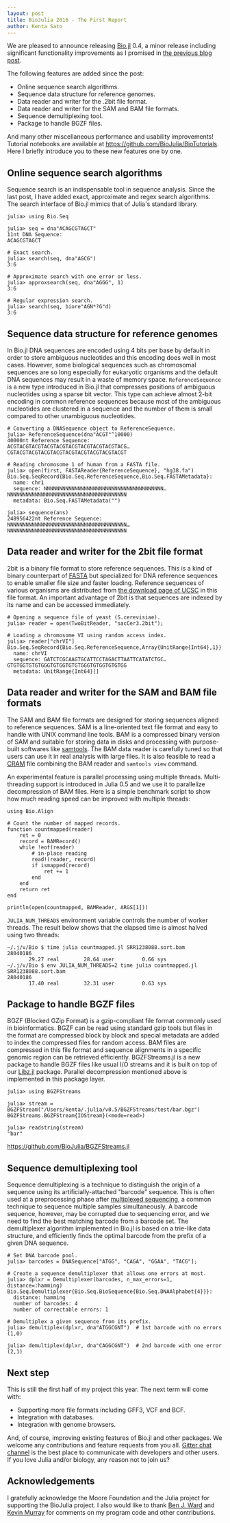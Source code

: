 ```yaml
---
layout: post
title: BioJulia 2016 - The First Report
author: Kenta Sato
---
```


We are pleased to announce releasing
[Bio.jl](https://github.com/BioJulia/Bio.jl) 0.4, a minor release including
significant functionality improvements as I promised in [the previous blog
post](http://julialang.org/blog/2016/04/biojulia2016).

The following features are added since the post:

* Online sequence search algorithms.
* Sequence data structure for reference genomes.
* Data reader and writer for the .2bit file format.
* Data reader and writer for the SAM and BAM file formats.
* Sequence demultiplexing tool.
* Package to handle BGZF files.

And many other miscellaneous performance and usability improvements!  Tutorial
notebooks are available at <https://github.com/BioJulia/BioTutorials>.  Here I
briefly introduce you to these new features one by one.


## Online sequence search algorithms

Sequence search is an indispensable tool in sequence analysis.  Since the last
post, I have added exact, approximate and regex search algorithms.  The search
interface of Bio.jl mimics that of Julia's standard library.

    julia> using Bio.Seq

    julia> seq = dna"ACAGCGTAGCT"
    11nt DNA Sequence:
    ACAGCGTAGCT

    # Exact search.
    julia> search(seq, dna"AGCG")
    3:6

    # Approximate search with one error or less.
    julia> approxsearch(seq, dna"AGGG", 1)
    3:6

    # Regular expression search.
    julia> search(seq, biore"AGN*?G"d)
    3:6


## Sequence data structure for reference genomes

In Bio.jl DNA sequences are encoded using 4 bits per base by default in order to
store ambiguous nucleotides and this encoding does well in most cases. However,
some biological sequences such as chromosomal sequences are so long especially
for eukaryotic organisms and the default DNA sequences may result in a waste of
memory space. `ReferenceSequence` is a new type introduced in Bio.jl that
compresses positions of ambiguous nucleotides using a sparse bit vector. This
type can achieve almost 2-bit encoding in common reference sequences because
most of the ambiguous nucleotides are clustered in a sequence and the number of
them is small compared to other unambiguous nucleotides.

    # Converting a DNASequence object to ReferenceSequence.
    julia> ReferenceSequence(dna"ACGT"^10000)
    40000nt Reference Sequence:
    ACGTACGTACGTACGTACGTACGTACGTACGTACGTACG…CGTACGTACGTACGTACGTACGTACGTACGTACGTACGT

    # Reading chromosome 1 of human from a FASTA file.
    julia> open(first, FASTAReader{ReferenceSequence}, "hg38.fa")
    Bio.Seq.SeqRecord{Bio.Seq.ReferenceSequence,Bio.Seq.FASTAMetadata}:
      name: chr1
      sequence: NNNNNNNNNNNNNNNNNNNNNNNNNNNNNNNNNNNNNNN…NNNNNNNNNNNNNNNNNNNNNNNNNNNNNNNNNNNNNNN
      metadata: Bio.Seq.FASTAMetadata("")

    julia> sequence(ans)
    248956422nt Reference Sequence:
    NNNNNNNNNNNNNNNNNNNNNNNNNNNNNNNNNNNNNNN…NNNNNNNNNNNNNNNNNNNNNNNNNNNNNNNNNNNNNNN


## Data reader and writer for the 2bit file format

2bit is a binary file format to store reference sequences. This is a kind of
binary counterpart of [FASTA](https://en.wikipedia.org/wiki/FASTA_format) but
specialized for DNA reference sequences to enable smaller file size and faster
loading. Reference sequences of various organisms are distributed from [the
download page of UCSC](http://hgdownload.soe.ucsc.edu/downloads.html) in this
file format. An important advantage of 2bit is that sequences are indexed by its
name and can be accessed immediately.

    # Opening a sequence file of yeast (S.cerevisiae).
    julia> reader = open(TwoBitReader, "sacCer3.2bit");

    # Loading a chromosome VI using random access index.
    julia> reader["chrVI"]
    Bio.Seq.SeqRecord{Bio.Seq.ReferenceSequence,Array{UnitRange{Int64},1}}:
      name: chrVI
      sequence: GATCTCGCAAGTGCATTCCTAGACTTAATTCATATCTGC…GTGTGGTGTGTGGGTGTGGTGTGTGGGTGTGGTGTGTGG
      metadata: UnitRange{Int64}[]


## Data reader and writer for the SAM and BAM file formats

The SAM and BAM file formats are designed for storing sequences aligned to
reference sequences. SAM is a line-oriented text file format and easy to handle
with UNIX command line tools. BAM is a compressed binary version of SAM and
suitable for storing data in disks and processing with purpose-built softwares
like [samtools](https://samtools.github.io/). The BAM data reader is carefully
tuned so that users can use it in real analysis with large files. It is also
feasible to read a [CRAM](http://www.ebi.ac.uk/ena/software/cram-toolkit) file
combining the BAM reader and `samtools view` command.

An experimental feature is parallel processing using multiple threads.
Multi-threading support is introduced in Julia 0.5 and we use it to parallelize
decompression of BAM files. Here is a simple benchmark script to show how
much reading speed can be improved with multiple threads:

    using Bio.Align

    # Count the number of mapped records.
    function countmapped(reader)
        ret = 0
        record = BAMRecord()
        while !eof(reader)
            # in-place reading
            read!(reader, record)
            if ismapped(record)
                ret += 1
            end
        end
        return ret
    end

    println(open(countmapped, BAMReader, ARGS[1]))

`JULIA_NUM_THREADS` environment variable controls the number of worker threads.
The result below shows that the elapsed time is almost halved using two threads:

    ~/.j/v/Bio $ time julia countmapped.jl SRR1238088.sort.bam
    28040186
           29.27 real        28.64 user         0.66 sys
    ~/.j/v/Bio $ env JULIA_NUM_THREADS=2 time julia countmapped.jl SRR1238088.sort.bam
    28040186
           17.40 real        32.31 user         0.63 sys


## Package to handle BGZF files

BGZF (Blocked GZip Format) is a gzip-compliant file format commonly used in
bioinformatics. BGZF can be read using standard gzip tools but files in the
format are compressed block by block and special metadata are added to index the
compressed files for random access. BAM files are compressed in this file format
and sequence alignments in a specific genomic region can be retrieved
efficiently.  BGZFStreams.jl is a new package to handle BGZF files like usual
I/O streams and it is built on top of our
[Libz.jl](https://github.com/BioJulia/Libz.jl) package. Parallel decompression
mentioned above is implemented in this package layer.
 
    julia> using BGZFStreams

    julia> stream = BGZFStream("/Users/kenta/.julia/v0.5/BGZFStreams/test/bar.bgz")
    BGZFStreams.BGZFStream{IOStream}(<mode=read>)

    julia> readstring(stream)
    "bar"

<https://github.com/BioJulia/BGZFStreams.jl>


## Sequence demultiplexing tool

Sequence demultiplexing is a technique to distinguish the origin of a sequence
using its artificially-attached "barcode" sequence. This is often used at a
preprocessing phase after [multiplexed
sequencing](http://www.illumina.com/technology/next-generation-sequencing/multiplexing-sequencing-assay.html),
a common technique to sequence multiple samples simultaneously.  A barcode
sequence, however, may be corrupted due to sequencing error, and we need to find
the best matching barcode from a barcode set.  The demultiplexer algorithm
implemented in Bio.jl is based on a trie-like data structure, and efficiently
finds the optimal barcode from the prefix of a given DNA sequence.

    # Set DNA barcode pool.
    julia> barcodes = DNASequence["ATGG", "CAGA", "GGAA", "TACG"];

    # Create a sequence demultiplexer that allows one errors at most.
    julia> dplxr = Demultiplexer(barcodes, n_max_errors=1, distance=:hamming)
    Bio.Seq.Demultiplexer{Bio.Seq.BioSequence{Bio.Seq.DNAAlphabet{4}}}:
      distance: hamming
      number of barcodes: 4
      number of correctable errors: 1

    # Demultiplex a given sequence from its prefix.
    julia> demultiplex(dplxr, dna"ATGGCGNT")  # 1st barcode with no errors
    (1,0)

    julia> demultiplex(dplxr, dna"CAGGCGNT")  # 2nd barcode with one error
    (2,1)


## Next step

This is still the first half of my project this year. The next term will come
with:

* Supporting more file formats including GFF3, VCF and BCF.
* Integration with databases.
* Integration with genome browsers.

And, of course, improving existing features of Bio.jl and other packages. We
welcome any contributions and feature requests from you all.  [Gitter chat
channel](https://gitter.im/BioJulia/Bio.jl) is the best place to communicate
with developers and other users. If you love Julia and/or biology, any reason
not to join us?


## Acknowledgements

I gratefully acknowledge the Moore Foundation and the Julia project for
supporting the BioJulia project. I also would like to thank [Ben J.
Ward](https://github.com/Ward9250) and [Kevin
Murray](https://github.com/kdmurray91) for comments on my program code and other
contributions.

